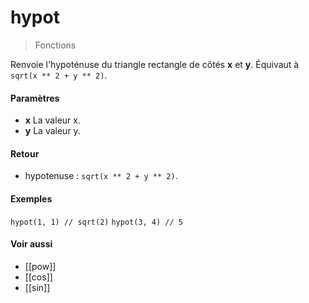 # hypot
> Fonctions

Renvoie l'hypoténuse du triangle rectangle de côtés **x** et **y**.
Équivaut à `sqrt(x ** 2 + y ** 2)`.

#### Paramètres

- **x** La valeur x.
- **y** La valeur y.

#### Retour

- hypotenuse : `sqrt(x ** 2 + y ** 2)`.

#### Exemples

`hypot(1, 1) // sqrt(2)`
`hypot(3, 4) // 5`

#### Voir aussi

- [[pow]]
- [[cos]]
- [[sin]]